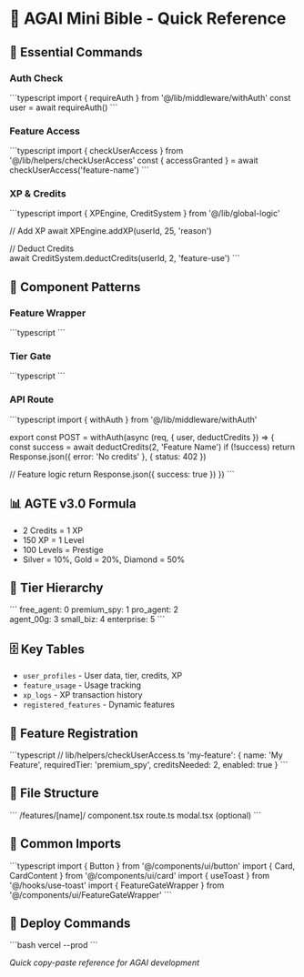 # 🎯 AGAI Mini Bible - Quick Reference

## 🚀 Essential Commands

### Auth Check
\`\`\`typescript
import { requireAuth } from '@/lib/middleware/withAuth'
const user = await requireAuth()
\`\`\`

### Feature Access
\`\`\`typescript
import { checkUserAccess } from '@/lib/helpers/checkUserAccess'
const { accessGranted } = await checkUserAccess('feature-name')
\`\`\`

### XP & Credits
\`\`\`typescript
import { XPEngine, CreditSystem } from '@/lib/global-logic'

// Add XP
await XPEngine.addXP(userId, 25, 'reason')

// Deduct Credits  
await CreditSystem.deductCredits(userId, 2, 'feature-use')
\`\`\`

## 🧩 Component Patterns

### Feature Wrapper
\`\`\`typescript
<FeatureGateWrapper featureName="my-feature">
  <MyFeatureContent />
</FeatureGateWrapper>
\`\`\`

### Tier Gate
\`\`\`typescript
<UserTierGate requiredTier="pro_agent">
  <ProContent />
</UserTierGate>
\`\`\`

### API Route
\`\`\`typescript
import { withAuth } from '@/lib/middleware/withAuth'

export const POST = withAuth(async (req, { user, deductCredits }) => {
  const success = await deductCredits(2, 'Feature Name')
  if (!success) return Response.json({ error: 'No credits' }, { status: 402 })
  
  // Feature logic
  return Response.json({ success: true })
})
\`\`\`

## 📊 AGTE v3.0 Formula
- 2 Credits = 1 XP
- 150 XP = 1 Level  
- 100 Levels = Prestige
- Silver = 10%, Gold = 20%, Diamond = 50%

## 🎯 Tier Hierarchy
\`\`\`
free_agent: 0
premium_spy: 1
pro_agent: 2  
agent_00g: 3
small_biz: 4
enterprise: 5
\`\`\`

## 🗄️ Key Tables
- `user_profiles` - User data, tier, credits, XP
- `feature_usage` - Usage tracking
- `xp_logs` - XP transaction history
- `registered_features` - Dynamic features

## 🔧 Feature Registration
\`\`\`typescript
// lib/helpers/checkUserAccess.ts
'my-feature': {
  name: 'My Feature',
  requiredTier: 'premium_spy',
  creditsNeeded: 2,
  enabled: true
}
\`\`\`

## 📱 File Structure
\`\`\`
/features/[name]/
  component.tsx
  route.ts
  modal.tsx (optional)
\`\`\`

## 🎨 Common Imports
\`\`\`typescript
import { Button } from '@/components/ui/button'
import { Card, CardContent } from '@/components/ui/card'
import { useToast } from '@/hooks/use-toast'
import { FeatureGateWrapper } from '@/components/ui/FeatureGateWrapper'
\`\`\`

## 🚀 Deploy Commands
\`\`\`bash
vercel --prod
\`\`\`

*Quick copy-paste reference for AGAI development*
